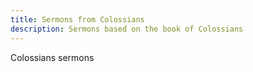 ```yaml
---
title: Sermons from Colossians
description: Sermons based on the book of Colossians
---
```


Colossians sermons
